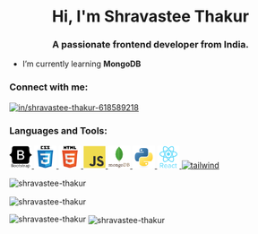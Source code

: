 <h1 align="center">Hi, I'm Shravastee Thakur</h1>
<h3 align="center">A passionate frontend developer from India.</h3>

- I’m currently learning **MongoDB**

<h3 align="left">Connect with me:</h3>
<p align="left">
<a href="https://linkedin.com/in/in/shravastee-thakur-618589218" target="blank"><img align="center" src="https://raw.githubusercontent.com/rahuldkjain/github-profile-readme-generator/master/src/images/icons/Social/linked-in-alt.svg" alt="in/shravastee-thakur-618589218" height="30" width="40" /></a>
</p>

<h3 align="left">Languages and Tools:</h3>
<p align="left"> <a href="https://getbootstrap.com" target="_blank" rel="noreferrer"> <img src="https://raw.githubusercontent.com/devicons/devicon/master/icons/bootstrap/bootstrap-plain-wordmark.svg" alt="bootstrap" width="40" height="40"/> </a> <a href="https://www.w3schools.com/css/" target="_blank" rel="noreferrer"> <img src="https://raw.githubusercontent.com/devicons/devicon/master/icons/css3/css3-original-wordmark.svg" alt="css3" width="40" height="40"/> </a> <a href="https://www.w3.org/html/" target="_blank" rel="noreferrer"> <img src="https://raw.githubusercontent.com/devicons/devicon/master/icons/html5/html5-original-wordmark.svg" alt="html5" width="40" height="40"/> </a> <a href="https://developer.mozilla.org/en-US/docs/Web/JavaScript" target="_blank" rel="noreferrer"> <img src="https://raw.githubusercontent.com/devicons/devicon/master/icons/javascript/javascript-original.svg" alt="javascript" width="40" height="40"/> </a> <a href="https://www.mongodb.com/" target="_blank" rel="noreferrer"> <img src="https://raw.githubusercontent.com/devicons/devicon/master/icons/mongodb/mongodb-original-wordmark.svg" alt="mongodb" width="40" height="40"/> </a> <a href="https://www.python.org" target="_blank" rel="noreferrer"> <img src="https://raw.githubusercontent.com/devicons/devicon/master/icons/python/python-original.svg" alt="python" width="40" height="40"/> </a> <a href="https://reactjs.org/" target="_blank" rel="noreferrer"> <img src="https://raw.githubusercontent.com/devicons/devicon/master/icons/react/react-original-wordmark.svg" alt="react" width="40" height="40"/> </a> <a href="https://tailwindcss.com/" target="_blank" rel="noreferrer"> <img src="https://www.vectorlogo.zone/logos/tailwindcss/tailwindcss-icon.svg" alt="tailwind" width="40" height="40"/> </a> </p>

<p><img align="center" src="https://github-readme-stats.vercel.app/api/top-langs?username=shravastee-thakur&show_icons=true&theme=dracula&locale=en&layout=compact" alt="shravastee-thakur" /></p>

<p><img align="center" src="https://github-readme-streak-stats.herokuapp.com/?user=shravastee-thakur&" alt="shravastee-thakur" /></p>

  <p><img align="left" src="https://github-readme-stats.vercel.app/api/top-langs?username=shravastee-thakur&show_icons=true&locale=en&layout=compact" alt="shravastee-thakur" /></p>

<p>&nbsp;<img align="center" src="https://github-readme-stats.vercel.app/api?username=shravastee-thakur&show_icons=true&locale=en" alt="shravastee-thakur" /></p>
    
   
 


